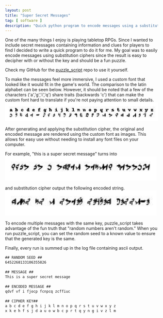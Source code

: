 ```yaml
---
layout: post
title: "Super Secret Messages"
tag: [ software ]
description: "Quick python program to encode messages using a substitution cipher."
---
```


One of the many things I enjoy is playing tabletop RPGs.  Since I wanted to include secret messages containing 
information and clues for players to find I decided to write a quick program to do it for me.  My goal was to easily 
encode messages using substitution ciphers since the result is easy to decipher with or without the key and should be 
a fun puzzle.  

Check my GitHub for the [puzzle_script](https://github.com/PatrickHenson/puzzle_script) repo to use it yourself.

To make the messages feel more immersive, I used a custom font that looked like it would fit in the game's world.  The 
comparison to the latin alphabet can be seen below.  However, it should be noted that a few of the characters 
('a','g','i','q') share traits (backwards 'c') that can make the custom font hard to translate if you're not paying 
attention to small details.
<img src="\images\substitution_cipher\alphabet.jpg" width='550' />

After generating and applying the substitution cipher, the original and encoded message are rendered using the custom 
font as images.  This allows for easy use without needing to install any font files on your computer.

For example, "this is a super secret message" turns into
<img src="\images\substitution_cipher\original_message.jpg" width='500'/>

and substitution cipher output the following encoded string.
<img src="\images\substitution_cipher\encoded_message.jpg" width='500'/>


To encode multiple messages with the same key, puzzle_script takes advantage of the fun truth that "random numbers 
aren't random."  When you run puzzle_script, you can set the random seed to a known value to ensure that the generated 
key is the same.


Finally, every run is summed up in the log file containing ascii output.

```
## RANDOM SEED ##
6452268133106355826

## MESSAGE ##
This is a super secret message

## ENCODED MESSAGE ##
qdvf vf i fjocp fcnpcq zcffiuc

## CIPHER KEY##
a b c d e f g h i j k l m n o p q r s t u v w x y z 
x k e h f s j d a u o w b c p r t q y n g i v z l m 
```
